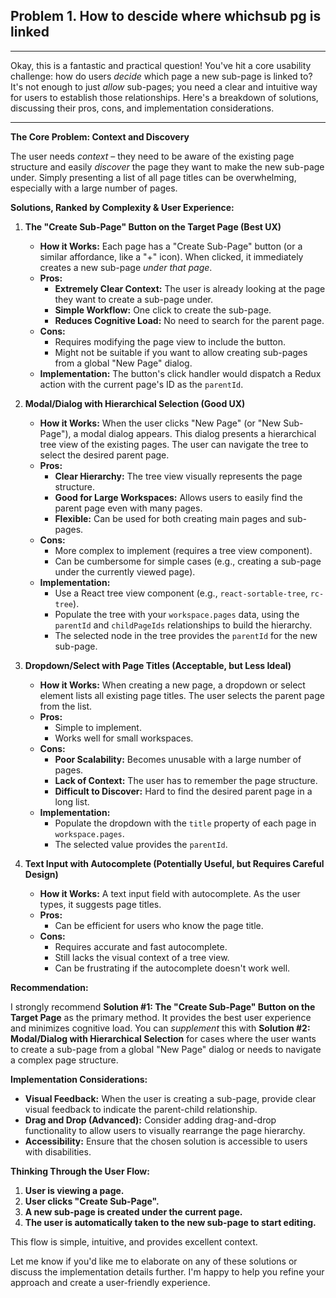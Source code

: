 ## Problem 1. How to descide where whichsub pg is linked 

---

Okay, this is a fantastic and practical question! You've hit a core usability challenge: how do users *decide* which page a new sub-page is linked to? It's not enough to just *allow* sub-pages; you need a clear and intuitive way for users to establish those relationships. Here's a breakdown of solutions, discussing their pros, cons, and implementation considerations.

---

**The Core Problem: Context and Discovery**

The user needs *context* – they need to be aware of the existing page structure and easily *discover* the page they want to make the new sub-page under.  Simply presenting a list of all page titles can be overwhelming, especially with a large number of pages.

**Solutions, Ranked by Complexity & User Experience:**

1. **The "Create Sub-Page" Button on the Target Page (Best UX)**

   *   **How it Works:**  Each page has a "Create Sub-Page" button (or a similar affordance, like a "+" icon). When clicked, it immediately creates a new sub-page *under that page*.
   *   **Pros:**
        *   **Extremely Clear Context:** The user is already looking at the page they want to create a sub-page under.
        *   **Simple Workflow:**  One click to create the sub-page.
        *   **Reduces Cognitive Load:**  No need to search for the parent page.
   *   **Cons:**
        *   Requires modifying the page view to include the button.
        *   Might not be suitable if you want to allow creating sub-pages from a global "New Page" dialog.
   *   **Implementation:**  The button's click handler would dispatch a Redux action with the current page's ID as the `parentId`.

2. **Modal/Dialog with Hierarchical Selection (Good UX)**

   *   **How it Works:** When the user clicks "New Page" (or "New Sub-Page"), a modal dialog appears. This dialog presents a hierarchical tree view of the existing pages. The user can navigate the tree to select the desired parent page.
   *   **Pros:**
        *   **Clear Hierarchy:**  The tree view visually represents the page structure.
        *   **Good for Large Workspaces:**  Allows users to easily find the parent page even with many pages.
        *   **Flexible:**  Can be used for both creating main pages and sub-pages.
   *   **Cons:**
        *   More complex to implement (requires a tree view component).
        *   Can be cumbersome for simple cases (e.g., creating a sub-page under the currently viewed page).
   *   **Implementation:**
        *   Use a React tree view component (e.g., `react-sortable-tree`, `rc-tree`).
        *   Populate the tree with your `workspace.pages` data, using the `parentId` and `childPageIds` relationships to build the hierarchy.
        *   The selected node in the tree provides the `parentId` for the new sub-page.

3. **Dropdown/Select with Page Titles (Acceptable, but Less Ideal)**

   *   **How it Works:**  When creating a new page, a dropdown or select element lists all existing page titles. The user selects the parent page from the list.
   *   **Pros:**
        *   Simple to implement.
        *   Works well for small workspaces.
   *   **Cons:**
        *   **Poor Scalability:**  Becomes unusable with a large number of pages.
        *   **Lack of Context:**  The user has to remember the page structure.
        *   **Difficult to Discover:**  Hard to find the desired parent page in a long list.
   *   **Implementation:**
        *   Populate the dropdown with the `title` property of each page in `workspace.pages`.
        *   The selected value provides the `parentId`.

4. **Text Input with Autocomplete (Potentially Useful, but Requires Careful Design)**

   *   **How it Works:**  A text input field with autocomplete. As the user types, it suggests page titles.
   *   **Pros:**
        *   Can be efficient for users who know the page title.
   *   **Cons:**
        *   Requires accurate and fast autocomplete.
        *   Still lacks the visual context of a tree view.
        *   Can be frustrating if the autocomplete doesn't work well.

**Recommendation:**

I strongly recommend **Solution #1: The "Create Sub-Page" Button on the Target Page** as the primary method. It provides the best user experience and minimizes cognitive load.  You can *supplement* this with **Solution #2: Modal/Dialog with Hierarchical Selection** for cases where the user wants to create a sub-page from a global "New Page" dialog or needs to navigate a complex page structure.

**Implementation Considerations:**

*   **Visual Feedback:**  When the user is creating a sub-page, provide clear visual feedback to indicate the parent-child relationship.
*   **Drag and Drop (Advanced):**  Consider adding drag-and-drop functionality to allow users to visually rearrange the page hierarchy.
*   **Accessibility:**  Ensure that the chosen solution is accessible to users with disabilities.

**Thinking Through the User Flow:**

1.  **User is viewing a page.**
2.  **User clicks "Create Sub-Page".**
3.  **A new sub-page is created under the current page.**
4.  **The user is automatically taken to the new sub-page to start editing.**

This flow is simple, intuitive, and provides excellent context.

Let me know if you'd like me to elaborate on any of these solutions or discuss the implementation details further.  I'm happy to help you refine your approach and create a user-friendly experience.